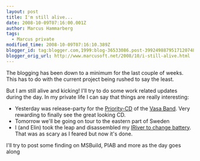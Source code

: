 ```yaml
---
layout: post
title: I'm still alive...
date: 2008-10-09T07:16:00.001Z
author: Marcus Hammarberg
tags:
  - Marcus private
modified_time: 2008-10-09T07:16:10.389Z
blogger_id: tag:blogger.com,1999:blog-36533086.post-3992498879517120748
blogger_orig_url: http://www.marcusoft.net/2008/10/i-still-alive.html
---
```



The blogging has been down to a minimum for the last couple of weeks.
This has to do with the current project being rushed to say the least.

But I am still alive and kicking! I'll try to do some work related
updates during the day. In my private life I can say that things are
really interesting:

- Yesterday was release-party for the
    <a href="http://www.vasaband.se/wm07.php"
    target="_blank">Priority-CD</a> of the
    <a href="http://www.vasaband.se/" target="_blank">Vasa Band</a>.
    Very rewarding to finally see the great looking CD.
- Tomorrow we'll be going on tour to the eastern part of Sweden
- I (and Elin) took the leap and disassembled my <a
    href="http://www.marcusoft.net/2008/10/replacing-battery-of-h320.html"
    target="_blank">IRiver to change battery</a>. That was as scary as I
    feared but now it's done.

I'll try to post some finding on MSBuild, PIAB and more as the day goes
along
